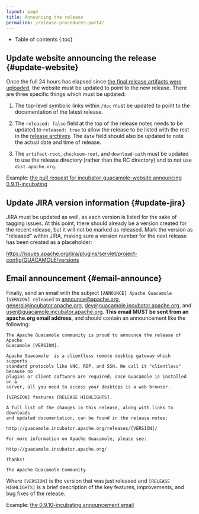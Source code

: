 ```yaml
---
layout: page 
title: Announcing the release
permalink: /release-procedures-part4/
---
```


* Table of contents
{:toc}

Update website announcing the release {#update-website}
-------------------------------------------------------

Once the full 24 hours has elapsed since [the final release artifacts were
uploaded](/release-procedures-part3/#final-upload), the website must be updated
to point to the new release. There are three specific things which must be
updated:

1. The top-level symbolic links within `/doc` must be updated to point to the
   documentation of the latest release.

2. The `released: false` field at the top of the release notes needs to be
   updated to `released: true` to allow the release to be listed with the rest
   in the [release archives](/releases/). The `date` field should also be
   updated to note the actual date and time of release.

3. The `artifact-root`, `checksum-root`, and `download-path` must be updated
   to use the release directory (rather than the RC directory) and to *not*
   use `dist.apache.org`.

Example: [the pull request for incubator-guacamole-website announcing 0.9.11-incubating](https://github.com/apache/incubator-guacamole-website/pull/31)

Update JIRA version information {#update-jira}
----------------------------------------------

JIRA must be updated as well, as each version is listed for the sake of tagging
issues. At this point, there should already be a version created for the recent
release, but it will not be marked as released. Mark the version as "released"
within JIRA, making sure a version number for the next release has been created
as a placeholder:

<https://issues.apache.org/jira/plugins/servlet/project-config/GUACAMOLE/versions>

Email announcement {#email-announce}
------------------------------------

Finally, send an email with the subject `[ANNOUNCE] Apache Guacamole [VERSION]
released` to <announce@apache.org>, <general@incubator.apache.org>,
<dev@guacamole.incubator.apache.org>, and
<user@guacamole.incubator.apache.org>.  **This email MUST be sent from an
apache.org email address**, and should contain an announcement like the
following:

```
The Apache Guacamole community is proud to announce the release of Apache
Guacamole [VERSION].

Apache Guacamole  is a clientless remote desktop gateway which supports
standard protocols like VNC, RDP, and SSH. We call it "clientless" because no
plugins or client software are required; once Guacamole is installed on a
server, all you need to access your desktops is a web browser.

[VERSION] features [RELEASE HIGHLIGHTS].

A full list of the changes in this release, along with links to downloads
and updated documentation, can be found in the release notes:

http://guacamole.incubator.apache.org/releases/[VERSION]/

For more information on Apache Guacamole, please see:

http://guacamole.incubator.apache.org/

Thanks!

The Apache Guacamole Community
```

Where `[VERSION]` is the version that was just released and `[RELEASE
HIGHLIGHTS]` is a brief description of the key features, improvements, and bug
fixes of the release.

Example: [the 0.9.10-incubating announcement email](http://mail-archives.apache.org/mod_mbox/www-announce/201612.mbox/%3CCALKeL-PxDiixdCkpLcVE9XN07aRUVx1aPR%3D5ysaAJjKdU1ZnNg%40mail.gmail.com%3E)

